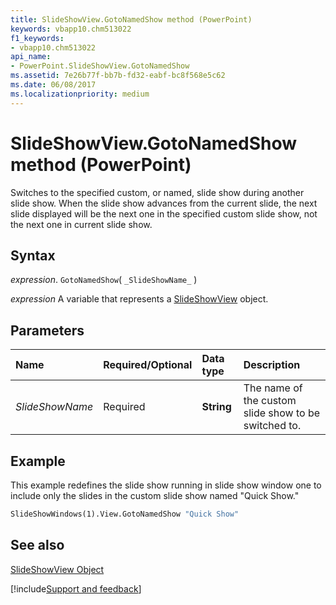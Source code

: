 ```yaml
---
title: SlideShowView.GotoNamedShow method (PowerPoint)
keywords: vbapp10.chm513022
f1_keywords:
- vbapp10.chm513022
api_name:
- PowerPoint.SlideShowView.GotoNamedShow
ms.assetid: 7e26b77f-bb7b-fd32-eabf-bc8f568e5c62
ms.date: 06/08/2017
ms.localizationpriority: medium
---
```



# SlideShowView.GotoNamedShow method (PowerPoint)

Switches to the specified custom, or named, slide show during another slide show. When the slide show advances from the current slide, the next slide displayed will be the next one in the specified custom slide show, not the next one in current slide show.


## Syntax

_expression_. `GotoNamedShow`( `_SlideShowName_` )

_expression_ A variable that represents a [SlideShowView](PowerPoint.SlideShowView.md) object.


## Parameters



|Name|Required/Optional|Data type|Description|
|:-----|:-----|:-----|:-----|
| _SlideShowName_|Required|**String**|The name of the custom slide show to be switched to.|

## Example

This example redefines the slide show running in slide show window one to include only the slides in the custom slide show named "Quick Show."


```vb
SlideShowWindows(1).View.GotoNamedShow "Quick Show"
```


## See also


[SlideShowView Object](PowerPoint.SlideShowView.md)

[!include[Support and feedback](~/includes/feedback-boilerplate.md)]